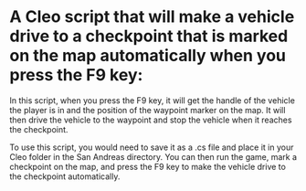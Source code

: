 
# A Cleo script that will make a vehicle drive to a checkpoint that is marked on the map automatically when you press the F9 key:

In this script, when you press the F9 key, it will get the handle of the vehicle the player is in and the position of the waypoint marker on the map. It will then drive the vehicle to the waypoint and stop the vehicle when it reaches the checkpoint.

To use this script, you would need to save it as a .cs file and place it in your Cleo folder in the San Andreas directory. You can then run the game, mark a checkpoint on the map, and press the F9 key to make the vehicle drive to the checkpoint automatically.



